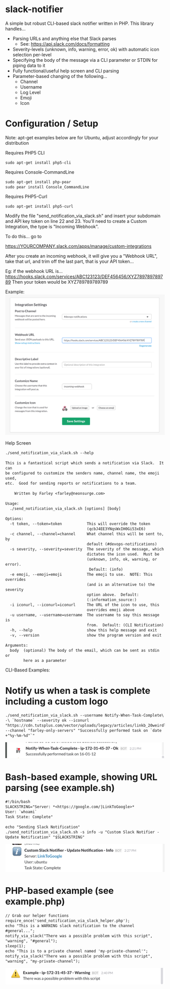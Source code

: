 # slack-notifier
A simple but robust CLI-based slack notifier written in PHP.  This library handles...
* Parsing URLs and anything else that Slack parses
  * See: https://api.slack.com/docs/formatting
* Severity-levels (unknown, info, warning, error, ok)  with automatic icon selection per-level
* Specifying the body of the message via a CLI parameter or STDIN for piping data to it
* Fully functional/useful help screen and CLI parsing
* Parameter-based changing of the following...  
  * Channel
  * Username
  * Log Level
  * Emoji
  * Icon

# Configuration / Setup
Note: apt-get examples below are for Ubuntu, adjust accordingly for your distribution

Requires PHP5 CLI
```
sudo apt-get install php5-cli
```

Requires Console-CommandLine
```
sudo apt-get install php-pear
sudo pear install Console_CommandLine
```

Requires PHP5-Curl
```
sudo apt-get install php5-curl
```

Modify the file "send_notification_via_slack.sh" and insert your subdomain and API key token on line 22 and 23.  You'll need to create a Custom Integration, the type is "Incoming Webhook".  

To do this... go to

https://YOURCOMPANY.slack.com/apps/manage/custom-integrations

After you create an incoming webhook, it will give you a "Webhook URL", take that url, and trim off the last part, that is your API token...

Eg: if the webhook URL is...
https://hooks.slack.com/services/ABC123123/DEF456456/XYZ789789789789
Then your token would be XYZ789789789789

Example:
![Alt text](/resources/setup1.png?raw=true "Setup 1")

Help Screen
```
./send_notification_via_slack.sh --help

This is a fantastical script which sends a notification via Slack.  It can
be configured to customize the senders name, channel name, the emoji used,
etc.  Good for sending reports or notifications to a team.

    Written by Farley <farley@neonsurge.com>

Usage:
  ./send_notification_via_slack.sh [options] [body]

Options:
  -t token, --token=token           This will override the token
                                    (qcbJ4EE3YNqsWxIH0Gi53xE6)
  -c channel, --channel=channel     What channel this will be sent to, by
                                    default (#devops-notifications)
  -s severity, --severity=severity  The severity of the message, which
                                    dictates the icon used.  Must be
                                    (unknown, info, ok, warning, or error).
                                     Default: (info)
  -e emoji, --emoji=emoji           The emoji to use.  NOTE: This overrides
                                    (and is an alternative to) the severity
                                    option above.  Default:
                                    (:information_source:)
  -i iconurl, --iconurl=iconurl     The URL of the icon to use, this
                                    overrides emoji above
  -u username, --username=username  The username to say this message is
                                    from.  Default: (CLI Notification)
  -h, --help                        show this help message and exit
  -v, --version                     show the program version and exit

Arguments:
  body  (optional) The body of the email, which can be sent as stdin or
        here as a parameter
```

CLI-Based Examples:

# Notify us when a task is complete including a custom logo
```
./send_notification_via_slack.sh --username Notify-When-Task-Complete\ -\ `hostname` --severity ok --iconurl "https://cdn.tutsplus.com/vector/uploads/legacy/articles/linkb_20weirdlogos/3.jpg" --channel "farley-only-servers" "Successfully performed task on `date +"%y-%m-%d"`"
```
![Alt text](/resources/example1.png?raw=true "Example 1")

# Bash-based example, showing URL parsing (see example.sh)
```
#!/bin/bash
SLACKSTRING="Server: *<https://google.com/|LinkToGoogle>*
User: `whoami`
Task State: Complete" 

echo "Sending Slack Notification"
./send_notification_via_slack.sh -s info -u "Custom Slack Notifier - Update Notification" "$SLACKSTRING"
```
![Alt text](/resources/example2.png?raw=true "Example 2")


# PHP-based example (see example.php)
```
// Grab our helper functions
require_once('send_notification_via_slack_helper.php');
echo "This is a WARNING slack notification to the channel #general...";
notify_via_slack("There was a possible problem with this script", "warning", "#general");
sleep(1);
echo "This is to a private channel named 'my-private-channel'";
notify_via_slack("There was a possible problem with this script", "warning", "my-private-channel");
```
![Alt text](/resources/example3.png?raw=true "Example 3")

